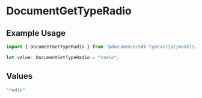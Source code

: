 # DocumentGetTypeRadio

## Example Usage

```typescript
import { DocumentGetTypeRadio } from "@documenso/sdk-typescript/models/operations";

let value: DocumentGetTypeRadio = "radio";
```

## Values

```typescript
"radio"
```